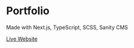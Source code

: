 # Portfolio

Made with Next.js, TypeScript, SCSS, Sanity CMS

[Live Website](https://www.stevenwhitfield.live)
